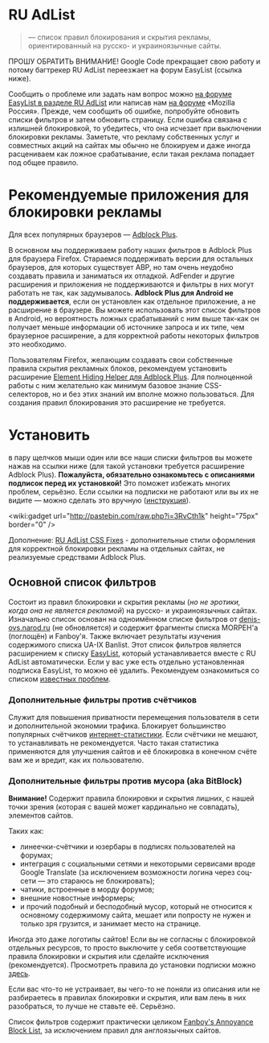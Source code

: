 # RU AdList #
> — cписок правил блокирования и скрытия рекламы, ориентированный на русско- и украиноязычные сайты.

ПРОШУ ОБРАТИТЬ ВНИМАНИЕ! Google Code прекращает свою работу и потому багтрекер RU AdList переезжает на форум EasyList (ссылка ниже).

Сообщить о проблеме или задать нам вопрос можно [на форуме EasyList в разделе RU AdList](https://forums.lanik.us/viewforum.php?f=102) или написав нам [на форуме](http://forum.mozilla-russia.org/viewtopic.php?id=3679) «Mozilla Россия». Прежде, чем сообщить об ошибке, попробуйте обновить списки фильтров и затем обновить страницу. Если ошибка связана с излишней блокировкой, то убедитесь, что она исчезает при выключении блокировки рекламы. Заметьте, что рекламу собственных услуг и совместных акций на сайтах мы обычно не блокируем и даже иногда расцениваем как ложное срабатывание, если такая реклама попадает под общее правило.

# Рекомендуемые приложения для блокировки рекламы #
Для всех популярных браузеров — [Adblock Plus](http://adblockplus.org/).

В основном мы поддерживаем работу наших фильтров в Adblock Plus для браузера Firefox. Стараемся поддерживать версии для остальных браузеров, для которых существует ABP, но там очень неудобно создавать правила и заниматься их отладкой. AdFender и другие расширения и приложения не поддерживаются и фильтры в них могут работать не так, как задумывалось. **Adblock Plus для Android не поддерживается**, если он установлен как отдельное приложение, а не расширение в браузере. Вы можете использовать этот список фильтров в Android, но вероятность ложных срабатываний с ним выше так-как он получает меньше информации об источнике запроса и их типе, чем браузерное расширение, а для корректной работы некоторых фильтров это необходимо.

Пользователям Firefox, желающим создавать свои собственные правила скрытия рекламных блоков, рекомендуем установить расширение [Element Hiding Helper для Adblock Plus](http://adblockplus.org/ru/elemhidehelper). Для полноценной работы с ним желательно как минимум базовое знание CSS-селекторов, но и без этих знаний им вполне можно пользоваться. Для создания правил блокирования это расширение не требуется.

# Установить #
в пару щелчков мыши один или все наши списки фильтров вы можете нажав на ссылки ниже (для такой установки требуется расширение Adblock Plus). **Пожалуйста, обязательно ознакомьтесь с описаниями подписок перед их установкой!** Это поможет избежать многих проблем, серьёзно. Если ссылки на подписки не работают или вы их не видите — можно сделать это вручную ([инструкция](https://code.google.com/p/ruadlist/wiki/adblock_plus_installation)).

&lt;wiki:gadget url="http://pastebin.com/raw.php?i=3RvCth1k" height="75px" border="0" /&gt;

Дополнение: [RU AdList CSS Fixes](http://userstyles.org/styles/101141/ru-adlist-css-fixes) - дополнительные стили оформления для корректной блокировки рекламы на отдельных сайтах, не реализуемые средствами Adblock Plus.

## Основной список фильтров ##
Состоит из правил блокировки и скрытия рекламы (_но не эротики, когда она не является рекламой_) на русско- и украиноязычных сайтах. Изначально список основан на одноимённом списке фильтров от [denis-ovs.narod.ru](http://denis-ovs.narod.ru) (не обновляется) и содержит фрагменты списка MORPEH'а (поглощён) и Fanboy'я. Также включает результаты изучения содержимого списка UA-IX Banlist. Этот список фильтров является расширением к списку [EasyList](https://easylist.adblockplus.org), который устанавливается вместе с RU AdList автоматически. Если у вас уже есть отдельно установленная подписка EasyList, то можно её удалить.
Рекомендуем ознакомиться со списком [известных проблем](http://code.google.com/p/ruadlist/wiki/known_issues).

### Дополнительные фильтры против счётчиков ###
Служит для повышения приватности перемещения пользователя в сети и дополнительной экономии трафика. Блокирует большинство популярных счётчиков [интернет-статистики](http://ru.wikipedia.org/wiki/Интернет-статистика). Если счётчики не мешают, то устанавливать не рекомендуется. Часто такая статистика применяются для улучшения сайтов и её блокировка в конечном счёте вам же и вредит, как их пользователю.

### Дополнительные фильтры против мусора (aka BitBlock) ###
**Внимание!** Содержит правила блокировки и скрытия лишних, с нашей точки зрения (которая с вашей может кардинально не совпадать), элементов сайтов.

Таких как:
  * линеечки-счётчики и юзербары в подписях пользователей на форумах;
  * интеграция с социальными сетями и некоторыми сервисами вроде Google Translate (за исключением возможности логина через соц-сети — это стараюсь не блокировать);
  * чатики, встроенные в морду форумов;
  * внешние новостные информеры;
  * и прочий подобный и бесподобный мусор, который не относится к основному содержимому сайта, мешает или попросту не нужен и только зря грузится, и занимает место на странице.

Иногда это даже логотипы сайтов! Если вы не согласны с блокировкой отдельных ресурсов, то просто выключите у себя соответствующие правила блокировки и скрытия или сделайте исключения (рекомендуется). Просмотреть правила до установки подписки можно [здесь](https://easylist-downloads.adblockplus.org/bitblock.txt).

Если вас что-то не устраивает, вы чего-то не поняли из описания или не разбираетесь в правилах блокировки и скрытия, или вам лень в них разобраться, то лучше не ставьте её. Серьёзно.

Список фильтров содержит практически целиком [Fanboy's Annoyance Block List](https://www.fanboy.co.nz/fanboy-addon.txt), за исключением правил для англоязычных сайтов.

